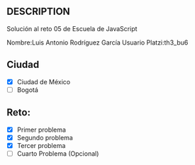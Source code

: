 ## DESCRIPTION

Solución al reto 05 de Escuela de JavaScript

Nombre:Luis Antonio Rodríguez García
Usuario Platzi:th3_bu6

## Ciudad
- [X] Ciudad de México
- [ ] Bogotá

## Reto:
  - [X] Primer problema
  - [X] Segundo problema
  - [X] Tercer problema
  - [ ] Cuarto Problema (Opcional)